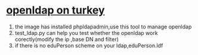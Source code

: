 [openldap on turkey](http://www.turnkeylinux.org/openldap)
======

1. the image has installed phpldapadmin,use this tool to manage openldap
2. test_ldap.py can help you test whether the openldap work corectly(modify the ip ,base DN and filter)
3. if there is no eduPerson scheme on your ldap,eduPerson.ldf

